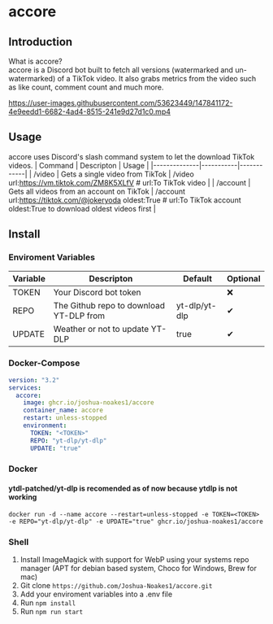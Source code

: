 # accore

## Introduction

What is accore?  
accore is a Discord bot built to fetch all versions (watermarked and un-watermarked) of a TikTok video. It also grabs metrics from the video such as like count, comment count and much more.

https://user-images.githubusercontent.com/53623449/147841172-4e9eedd1-6682-4ad4-8515-241e9d27d1c0.mp4

## Usage

accore uses Discord's slash command system to let the download TikTok videos.
| Command | Descripton | Usage |
|--------------|-----------|------------|
| /video | Gets a single video from TikTok | /video url:https://vm.tiktok.com/ZM8K5XLfV # url:To TikTok video |
| /account | Gets all videos from an account on TikTok | /account url:https://tiktok.com/@jokeryoda oldest:True # url:To TikTok account oldest:True to download oldest videos first |

## Install

### Enviroment Variables

| Variable | Descripton                              | Default       | Optional |
| -------- | --------------------------------------- | ------------- | -------- |
| TOKEN    | Your Discord bot token                  | <TOKEN>       | ❌       |
| REPO     | The Github repo to download YT-DLP from | yt-dlp/yt-dlp | ✔        |
| UPDATE   | Weather or not to update YT-DLP         | true          | ✔        |

### Docker-Compose

```yml
version: "3.2"
services:
  accore:
    image: ghcr.io/joshua-noakes1/accore
    container_name: accore
    restart: unless-stopped
    environment:
      TOKEN: "<TOKEN>"
      REPO: "yt-dlp/yt-dlp"
      UPDATE: "true"
```

### Docker

#### ytdl-patched/yt-dlp is recomended as of now because ytdlp is not working

```shell
docker run -d --name accore --restart=unless-stopped -e TOKEN=<TOKEN> -e REPO="yt-dlp/yt-dlp" -e UPDATE="true" ghcr.io/joshua-noakes1/accore
```

### Shell

1. Install ImageMagick with support for WebP using your systems repo manager (APT for debian based system, Choco for Windows, Brew for mac)
2. Git clone `https://github.com/Joshua-Noakes1/accore.git`
3. Add your enviroment variables into a .env file 
4. Run `npm install`
5. Run `npm run start`
